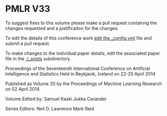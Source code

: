 # PMLR V33

To suggest fixes to this volume please make a pull request containng the changes requested and a justificaiton for the changes.

To edit the details of this conference work [edit the _config.yml](./_config.yml) file and submit a pull request.

To make changes to the individual paper details, edit the associated paper file in the [./_posts](./_posts) subdirectory.

Proceedings of the Seventeenth International Conference on Artificial Intelligence and Statistics
  Held in Reykjavik, Iceland on 22-25 April 2014

Published as Volume 33 by the Proceedings of Machine Learning Research on 02 April 2014.

Volume Edited by:
  Samuel Kaski
  Jukka Corander

Series Editors:
  Neil D. Lawrence
  Mark Reid
